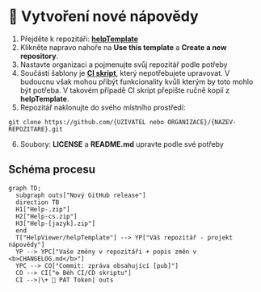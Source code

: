 # &#128214; Vytvoření nové nápovědy

1. Přejděte k repozitáři: **[helpTemplate][template]**
2. Klikněte napravo nahoře na **Use this template** a **Create a new repository**.
3. Nastavte organizaci a pojmenujte svůj repozitář podle potřeby
4. Součástí šablony je **[CI skript][template-CI]**, který nepotřebujete upravovat. V budoucnu však mohou přibýt funkcionality kvůli kterým by toto mohlo být potřeba. V takovém případě CI skript přepište ručně kopií z **helpTemplate**.
5. Repozitář naklonujte do svého místního prostředí:
  ```
  git clone https://github.com/{UZIVATEL nebo ORGANIZACE}/{NAZEV-REPOZITARE}.git
  ```
6. Soubory: **LICENSE** a **README.md** upravte podle své potřeby

## Schéma procesu

```mermaid
graph TD; 
  subgraph outs["Nový GitHub release"]
  direction TB
  H1["Help-.zip"]
  H2["Help-cs.zip"]
  H3["Help-[jazyk].zip"]
  end
  T["HelpViewer/helpTemplate"] --> YP["Váš repozitář - projekt nápovědy"]
  YP --> YPC["Vaše změny v repozitáři + popis změn v <b>CHANGELOG.md</b>"]
  YPC --> CO["Commit: zpráva obsahující [pub]"]
  CO --> CI["⚙️ Běh CI/CD skriptu"]
  CI -->|\+ 🔑 PAT Token| outs
```

[template]: https://github.com/HelpViewer/helpTemplate "Šablona nápovědy"
[template-CI]: https://github.com/HelpViewer/helpTemplate/blob/main/.github/workflows/publish.yml "CI skript"